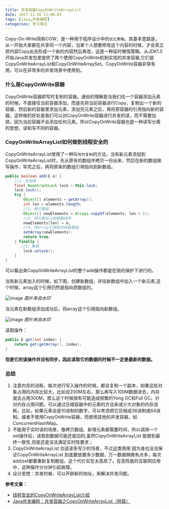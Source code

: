 ```yaml
---
title: 并发容器CopyOnWriteArrayList
date: 2017-11-26 21:08:03
tags: [java,并发编程]
categories: 学习笔记
---
```


Copy-On-Write简称COW，是一种用于程序设计中的``优化策略``。其基本思路是，从一开始大家都在共享同一个内容，当某个人想要修改这个内容的时候，才会真正把内容Copy出去形成一个新的内容然后再改，这是一种延时懒惰策略。从JDK1.5开始Java并发包里提供了两个使用CopyOnWrite机制实现的并发容器,它们是CopyOnWriteArrayList和CopyOnWriteArraySet。CopyOnWrite容器非常有用，可以在非常多的并发场景中使用到。

### 什么是CopyOnWrite容器
CopyOnWrite容器即写时复制的容器。通俗的理解是当我们往一个容器添加元素的时候，不直接往当前容器添加，而是先将当前容器进行Copy，复制出一个新的容器，然后新的容器里添加元素，添加完元素之后，再将原容器的引用指向新的容器。这样做的好处是我们可以对CopyOnWrite容器进行并发的读，而不需要加锁，因为当前容器不会添加任何元素。所以CopyOnWrite容器也是一种读写分离的思想，读和写不同的容器。

<!--more-->

### CopyOnWriteArrayList如何做到线程安全的

CopyOnWriteArrayList使用了一种叫``写时复制``的方法，当有新元素添加到CopyOnWriteArrayList时，先从原有的数组中拷贝一份出来，然后在新的数组做写操作，写完之后，再将原来的数组引用指向到新数组。

```java
public boolean add(E e) {
    //1、先加锁
    final ReentrantLock lock = this.lock;
    lock.lock();
    try {
        Object[] elements = getArray();
        int len = elements.length;
        //2、拷贝数组
        Object[] newElements = Arrays.copyOf(elements, len + 1);
        //3、将元素加入到新数组中
        newElements[len] = e;
        //4、将array引用指向到新数组
        setArray(newElements);
        return true;
    } finally {
       //5、解锁
        lock.unlock();
    }
}
```
可以看出来CopyOnWriteArrayList的整个add操作都是在锁的保护下进行的。

当有新元素加入的时候，如下图，创建新数组，并往新数组中加入一个新元素,这个时候，array这个引用仍然是指向原数组的。

![image](http://img.blog.csdn.net/20170117145928110?watermark/2/text/aHR0cDovL2Jsb2cuY3Nkbi5uZXQvbGluc29uZ2JpbjE=/font/5a6L5L2T/fontsize/400/fill/I0JBQkFCMA==/dissolve/70/gravity/SouthEast)
*图片来自水印*

当元素在新数组添加成功后，将array这个引用指向新数组。

![image](http://img.blog.csdn.net/20170117150336836?watermark/2/text/aHR0cDovL2Jsb2cuY3Nkbi5uZXQvbGluc29uZ2JpbjE=/font/5a6L5L2T/fontsize/400/fill/I0JBQkFCMA==/dissolve/70/gravity/SouthEast)
*图片来自水印*

读取操作：
```java
public E get(int index) {
    return get(getArray(), index);
}
```

**但是它的读操作并没有同步，因此读取它的数据的时候不一定是最新的数据。**

### 总结
1. 注意内存的消耗，每次进行写入操作的时候，都会复制一个副本，如果这些对象占用的内存比较大，比如说200M左右，那么再写入100M数据进去，内存就会占用300M，那么这个时候很有可能造成频繁的Yong GC和Full GC。针对内存占用问题，可以通过压缩容器中的元素的方法来减少大对象的内存消耗，比如，如果元素全是10进制的数字，可以考虑把它压缩成36进制或64进制。或者不使用CopyOnWrite容器，而使用其他的并发容器，如ConcurrentHashMap。
2. 不能用于实时读的场景，像拷贝数组、新增元素都需要时间，所以调用一个set操作后，读取到数据可能还是旧的,虽然CopyOnWriteArrayList 能做到最终一致性,但是还是没法满足实时性要求；
3. CopyOnWriteArrayList 合适读多写少的场景，不过这类慎用 
因为谁也没法保证CopyOnWriteArrayList 到底要放置多少数据，万一数据稍微有点多，每次add/set都要重新复制数组，这个代价实在太高昂了。在高性能的互联网应用中，这种操作分分钟引起故障。
4. 设计思想：并发时候，可以开辟新的地址，来解决并发问题。

**参考文章：**
* <a rel="external nofollow" target="_blank" href="http://blog.csdn.net/linsongbin1/article/details/54581787">线程安全的CopyOnWriteArrayList介绍</a>
* <a rel="external nofollow" target="_blank" href="https://www.cnblogs.com/dolphin0520/p/3938914.html">Java并发编程：并发容器之CopyOnWriteArrayList（转载）</a>

